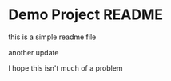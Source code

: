 # Demo Project README

this is a simple readme file

another update

I hope this isn't much of a problem
